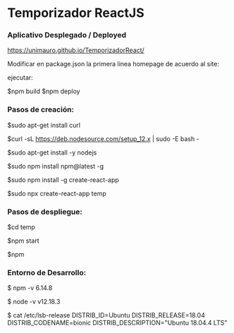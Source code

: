 # Temporizador ReactJS

### Aplicativo Desplegado / Deployed

<a href="https://unimauro.github.io/TemporizadorReact">https://unimauro.github.io/TemporizadorReact/</a>

Modificar en package.json la primera linea homepage de acuerdo al site:

ejecutar:

$npm build
$npm deploy

### Pasos de creación:

$sudo apt-get install curl

$curl -sL https://deb.nodesource.com/setup_12.x | sudo -E bash -

$sudo apt-get install -y nodejs

$sudo npm install npm@latest -g

$sudo npm install -g create-react-app

$sudo npx create-react-app temp

### Pasos de despliegue:

$cd temp

$npm start

$npm 

### Entorno de Desarrollo:

$ npm -v
6.14.8

$ node -v
v12.18.3

$ cat /etc/lsb-release 
DISTRIB_ID=Ubuntu
DISTRIB_RELEASE=18.04
DISTRIB_CODENAME=bionic
DISTRIB_DESCRIPTION="Ubuntu 18.04.4 LTS"



